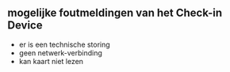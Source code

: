 ---
---

 ## mogelijke foutmeldingen van het Check-in Device
 
* er is een  technische storing
* geen netwerk-verbinding
* kan kaart niet lezen


